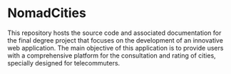 # NomadCities
This repository hosts the source code and associated documentation for the final degree project that focuses on the development of an innovative web application. The main objective of this application is to provide users with a comprehensive platform for the consultation and rating of cities, specially designed for telecommuters.
